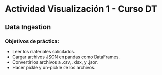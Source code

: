 # Actividad Visualización 1 - Curso DT
## Data Ingestion
### Objetivos de práctica:
* Leer los materiales solicitados.
* Cargar archivos JSON en pandas como DataFrames.
* Convertir los archivos a .csv, .xlsx, y .json.
* Hacer pickle y un-pickle de los archivos.
  
